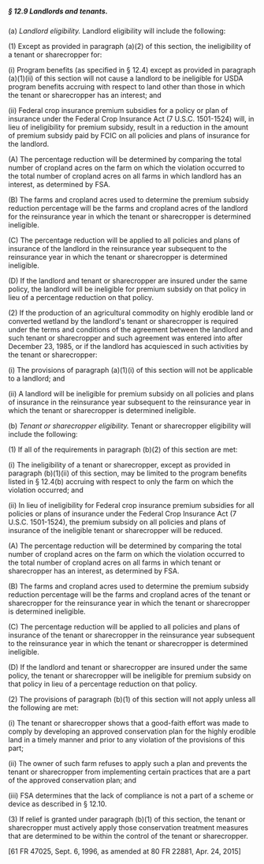 ##### § 12.9 Landlords and tenants. #####

(a) *Landlord eligibility.* Landlord eligibility will include the following:

(1) Except as provided in paragraph (a)(2) of this section, the ineligibility of a tenant or sharecropper for:

(i) Program benefits (as specified in § 12.4) except as provided in paragraph (a)(1)(ii) of this section will not cause a landlord to be ineligible for USDA program benefits accruing with respect to land other than those in which the tenant or sharecropper has an interest; and

(ii) Federal crop insurance premium subsidies for a policy or plan of insurance under the Federal Crop Insurance Act (7 U.S.C. 1501-1524) will, in lieu of ineligibility for premium subsidy, result in a reduction in the amount of premium subsidy paid by FCIC on all policies and plans of insurance for the landlord.

(A) The percentage reduction will be determined by comparing the total number of cropland acres on the farm on which the violation occurred to the total number of cropland acres on all farms in which landlord has an interest, as determined by FSA.

(B) The farms and cropland acres used to determine the premium subsidy reduction percentage will be the farms and cropland acres of the landlord for the reinsurance year in which the tenant or sharecropper is determined ineligible.

(C) The percentage reduction will be applied to all policies and plans of insurance of the landlord in the reinsurance year subsequent to the reinsurance year in which the tenant or sharecropper is determined ineligible.

(D) If the landlord and tenant or sharecropper are insured under the same policy, the landlord will be ineligible for premium subsidy on that policy in lieu of a percentage reduction on that policy.

(2) If the production of an agricultural commodity on highly erodible land or converted wetland by the landlord's tenant or sharecropper is required under the terms and conditions of the agreement between the landlord and such tenant or sharecropper and such agreement was entered into after December 23, 1985, or if the landlord has acquiesced in such activities by the tenant or sharecropper:

(i) The provisions of paragraph (a)(1)(i) of this section will not be applicable to a landlord; and

(ii) A landlord will be ineligible for premium subsidy on all policies and plans of insurance in the reinsurance year subsequent to the reinsurance year in which the tenant or sharecropper is determined ineligible.

(b) *Tenant or sharecropper eligibility.* Tenant or sharecropper eligibility will include the following:

(1) If all of the requirements in paragraph (b)(2) of this section are met:

(i) The ineligibility of a tenant or sharecropper, except as provided in paragraph (b)(1)(ii) of this section, may be limited to the program benefits listed in § 12.4(b) accruing with respect to only the farm on which the violation occurred; and

(ii) In lieu of ineligibility for Federal crop insurance premium subsidies for all policies or plans of insurance under the Federal Crop Insurance Act (7 U.S.C. 1501-1524), the premium subsidy on all policies and plans of insurance of the ineligible tenant or sharecropper will be reduced.

(A) The percentage reduction will be determined by comparing the total number of cropland acres on the farm on which the violation occurred to the total number of cropland acres on all farms in which tenant or sharecropper has an interest, as determined by FSA.

(B) The farms and cropland acres used to determine the premium subsidy reduction percentage will be the farms and cropland acres of the tenant or sharecropper for the reinsurance year in which the tenant or sharecropper is determined ineligible.

(C) The percentage reduction will be applied to all policies and plans of insurance of the tenant or sharecropper in the reinsurance year subsequent to the reinsurance year in which the tenant or sharecropper is determined ineligible.

(D) If the landlord and tenant or sharecropper are insured under the same policy, the tenant or sharecropper will be ineligible for premium subsidy on that policy in lieu of a percentage reduction on that policy.

(2) The provisions of paragraph (b)(1) of this section will not apply unless all the following are met:

(i) The tenant or sharecropper shows that a good-faith effort was made to comply by developing an approved conservation plan for the highly erodible land in a timely manner and prior to any violation of the provisions of this part;

(ii) The owner of such farm refuses to apply such a plan and prevents the tenant or sharecropper from implementing certain practices that are a part of the approved conservation plan; and

(iii) FSA determines that the lack of compliance is not a part of a scheme or device as described in § 12.10.

(3) If relief is granted under paragraph (b)(1) of this section, the tenant or sharecropper must actively apply those conservation treatment measures that are determined to be within the control of the tenant or sharecropper.

[61 FR 47025, Sept. 6, 1996, as amended at 80 FR 22881, Apr. 24, 2015]